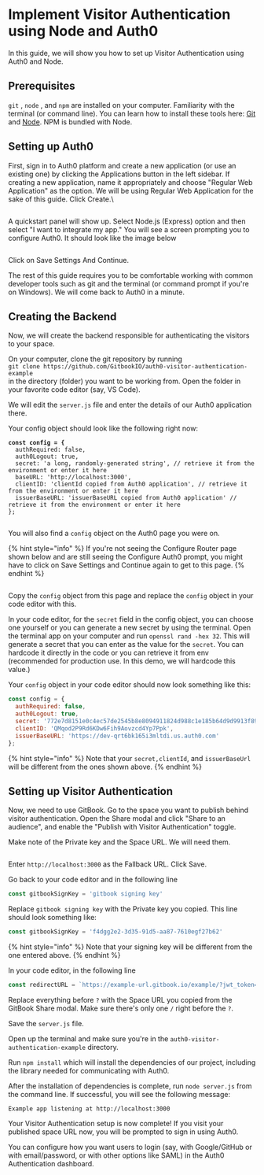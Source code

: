 # Implement Visitor Authentication using Node and Auth0

In this guide, we will show you how to set up Visitor Authentication using Auth0 and Node.

## Prerequisites

`git` , `node` , and `npm`  are installed on your computer. Familiarity with the terminal (or command line). You can learn how to install these tools here: [Git](https://git-scm.com/book/en/v2/Getting-Started-Installing-Git) and [Node](https://nodejs.org/en/download). NPM is bundled with Node.

## Setting up Auth0

First, sign in to Auth0 platform and create a new application (or use an existing one) by clicking the Applications button in the left sidebar. If creating a new application, name it appropriately and choose "Regular Web Application" as the option. We will be using Regular Web Application for the sake of this guide. Click Create.\


<figure><img src="../../../.gitbook/assets/Screen Shot 2023-10-25 at 4.52.25 PM.png" alt=""><figcaption></figcaption></figure>

A quickstart panel will show up. Select Node.js (Express) option and then select "I want to integrate my app."  You will see a screen prompting you to configure Auth0. It should look like the image below

<figure><img src="../../../.gitbook/assets/Screen Shot 2023-10-25 at 4.54.42 PM.png" alt=""><figcaption></figcaption></figure>

Click on Save Settings And Continue.

The rest of this guide requires you to be comfortable working with common developer tools such as git and the terminal (or command prompt if you're on Windows). We will come back to Auth0 in a minute.&#x20;

## Creating the Backend

Now, we will create the backend responsible for authenticating the visitors to your space.&#x20;

On your computer, clone the git repository by running\
`git clone https://github.com/GitbookIO/auth0-visitor-authentication-example` \
in the directory (folder) you want to be working from. Open the folder in your favorite code editor (say, VS Code).

We will edit the `server.js` file and enter the details of our Auth0 application there.

Your config object should look like the following right now:

<pre class="language-javascript"><code class="lang-javascript"><strong>const config = {
</strong>  authRequired: false,
  auth0Logout: true,
  secret: 'a long, randomly-generated string', // retrieve it from the environment or enter it here
  baseURL: 'http://localhost:3000',
  clientID: 'clientId copied from Auth0 application', // retrieve it from the environment or enter it here
  issuerBaseURL: 'issuerBaseURL copied from Auth0 application' // retrieve it from the environment or enter it here
};

</code></pre>

You will also find a `config` object on the Auth0 page you were on.

{% hint style="info" %}
If you're not seeing the Configure Router page shown below and are still seeing the Configure Auth0 prompt, you might have to click on Save Settings and Continue again to get to this page.
{% endhint %}

<figure><img src="../../../.gitbook/assets/Screen Shot 2023-10-25 at 5.26.32 PM.png" alt=""><figcaption></figcaption></figure>

Copy the `config` object from this page and replace the `config` object in your code editor with this.

In your code editor, for the `secret` field in the config object, you can choose one yourself or you can generate a new secret by using the terminal. Open the terminal app on your computer and run `openssl rand -hex 32`. This will generate a secret that you can enter as the value for the `secret`. You can hardcode it directly in the code or you can retrieve it from env (recommended for production use. In this demo, we will hardcode this value.)

Your `config` object in your code editor should now look something like this:

```javascript
const config = {
  authRequired: false,
  auth0Logout: true,
  secret: '772e7d8151e0c4ec57de2545b8e8094911824d988c1e185b64d9d9913f894224',
  clientID: 'QMqod2P9Rd6KDw6Fih9Aovzcd4Yp7Ppk',
  issuerBaseURL: 'https://dev-qrt6bk165i3mltdi.us.auth0.com'
};
```

{% hint style="info" %}
Note that your `secret,clientId`, and `issuerBaseUrl` will be different from the ones shown above.
{% endhint %}

## Setting up Visitor Authentication

Now, we need to use GitBook. Go to the space you want to publish behind visitor authentication. Open the Share modal and click "Share to an audience", and enable the "Publish with Visitor Authentication" toggle.&#x20;

Make note of the Private key and the Space URL. We will need them.

<figure><img src="../../../.gitbook/assets/image (2).png" alt=""><figcaption></figcaption></figure>

Enter `http://localhost:3000` as the Fallback URL. Click Save.

Go back to your code editor and in the following line

```javascript
const gitbookSignKey = 'gitbook signing key'
```

Replace `gitbook signing key` with the Private key you copied. This line should look something like:

```javascript
const gitbookSignKey = 'f4dgg2e2-3d35-91d5-aa87-7610egf27b62'
```

{% hint style="info" %}
Note that your signing key will be different from the one entered above.
{% endhint %}

In your code editor, in the following line

```javascript
const redirectURL = `https://example-url.gitbook.io/example/?jwt_token=${token}`
```

Replace everything before `?` with the Space URL you copied from the GitBook Share modal. Make sure there's only one `/` right before the `?`.

Save the `server.js` file.

Open up the terminal and make sure you're in the `auth0-visitor-authentication-example` directory.

Run `npm install` which will install the dependencies of our project, including the library needed for communicating with Auth0.

After the installation of dependencies is complete, run `node server.js` from the command line. If successful, you will see the following message:

```
Example app listening at http://localhost:3000
```

Your Visitor Authentication setup is now complete! If you visit your published space URL now, you will be prompted to sign in using Auth0.&#x20;

You can configure how you want users to login (say, with Google/GitHub or with email/password, or with other options like SAML) in the Auth0 Authentication dashboard.&#x20;

<figure><img src="../../../.gitbook/assets/image (3).png" alt=""><figcaption></figcaption></figure>

